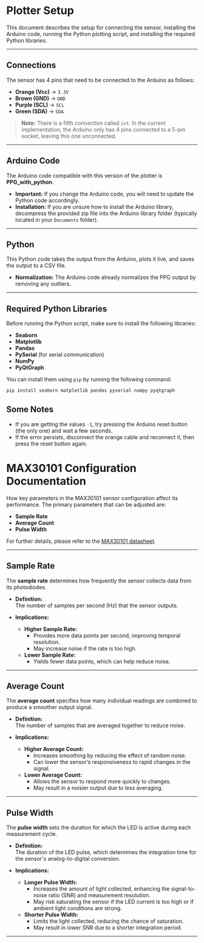# Plotter Setup

This document describes the setup for connecting the sensor, installing the Arduino code, running the Python plotting script, and installing the required Python libraries.

---

## Connections

The sensor has 4 pins that need to be connected to the Arduino as follows:

- **Orange (Vcc)** -> `3.3V`
- **Brown (GND)** -> `GND`
- **Purple (SCL)** -> `SCL`
- **Green (SDA)** -> `SDA`

> **Note:** There is a fifth connection called `int`. In the current implementation, the Arduino only has 4 pins connected to a 5-pin socket, leaving this one unconnected.

---

## Arduino Code

The Arduino code compatible with this version of the plotter is **PPG_with_python**.

- **Important:** If you change the Arduino code, you will need to update the Python code accordingly.
- **Installation:** If you are unsure how to install the Arduino library, decompress the provided zip file into the Arduino library folder (typically located in your `Documents` folder).

---

## Python

This Python code takes the output from the Arduino, plots it live, and saves the output to a CSV file.

- **Normalization:** The Arduino code already normalizes the PPG output by removing any outliers.

---

## Required Python Libraries

Before running the Python script, make sure to install the following libraries:

- **Seaborn**
- **Matplotlib**
- **Pandas**
- **PySerial** (for serial communication)
- **NumPy**
- **PyQtGraph**

You can install them using `pip` by running the following command:

```bash
pip install seaborn matplotlib pandas pyserial numpy pyqtgraph
```
## Some Notes

- If you are getting the values `-1`, try pressing the Arduino reset button (the only one) and wait a few seconds.
- If the error persists, disconnect the orange cable and reconnect it, then press the reset button again.

# MAX30101 Configuration Documentation

How key parameters in the MAX30101 sensor configuration affect its performance. The primary parameters that can be adjusted are:

- **Sample Rate**
- **Average Count**
- **Pulse Width**

For further details, please refer to the [MAX30101 datasheet](https://www.analog.com/media/en/technical-documentation/data-sheets/max30101.pdf).

---

## Sample Rate

The **sample rate** determines how frequently the sensor collects data from its photodiodes.

- **Definition:**  
  The number of samples per second (Hz) that the sensor outputs.

- **Implications:**  
  - **Higher Sample Rate:**  
    - Provides more data points per second, improving temporal resolution.
    - May increase noise if the rate is too high.
  - **Lower Sample Rate:**  
    - Yields fewer data points, which can help reduce noise.
---

## Average Count

The **average count** specifies how many individual readings are combined to produce a smoother output signal.

- **Definition:**  
  The number of samples that are averaged together to reduce noise.

- **Implications:**  
  - **Higher Average Count:**  
    - Increases smoothing by reducing the effect of random noise.
    - Can lower the sensor’s responsiveness to rapid changes in the signal.
  - **Lower Average Count:**  
    - Allows the sensor to respond more quickly to changes.
    - May result in a noisier output due to less averaging.

---

## Pulse Width

The **pulse width** sets the duration for which the LED is active during each measurement cycle.

- **Definition:**  
  The duration of the LED pulse, which determines the integration time for the sensor's analog-to-digital conversion.

- **Implications:**  
  - **Longer Pulse Width:**  
    - Increases the amount of light collected, enhancing the signal-to-noise ratio (SNR) and measurement resolution.
    - May risk saturating the sensor if the LED current is too high or if ambient light conditions are strong.
  - **Shorter Pulse Width:**  
    - Limits the light collected, reducing the chance of saturation.
    - May result in lower SNR due to a shorter integration period.

---





